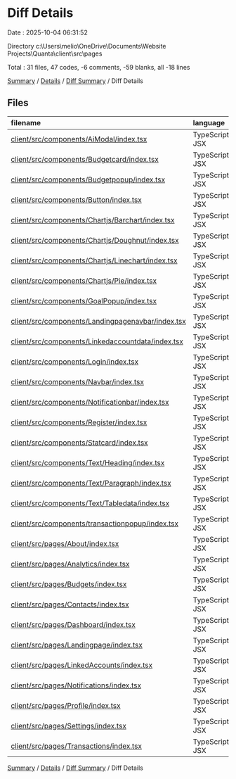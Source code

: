 # Diff Details

Date : 2025-10-04 06:31:52

Directory c:\\Users\\melio\\OneDrive\\Documents\\Website Projects\\Quanta\\client\\src\\pages

Total : 31 files,  47 codes, -6 comments, -59 blanks, all -18 lines

[Summary](results.md) / [Details](details.md) / [Diff Summary](diff.md) / Diff Details

## Files
| filename | language | code | comment | blank | total |
| :--- | :--- | ---: | ---: | ---: | ---: |
| [client/src/components/AiModal/index.tsx](/client/src/components/AiModal/index.tsx) | TypeScript JSX | -155 | -5 | -16 | -176 |
| [client/src/components/Budgetcard/index.tsx](/client/src/components/Budgetcard/index.tsx) | TypeScript JSX | -67 | 0 | -5 | -72 |
| [client/src/components/Budgetpopup/index.tsx](/client/src/components/Budgetpopup/index.tsx) | TypeScript JSX | -107 | 0 | -7 | -114 |
| [client/src/components/Button/index.tsx](/client/src/components/Button/index.tsx) | TypeScript JSX | -34 | 0 | -3 | -37 |
| [client/src/components/Chartjs/Barchart/index.tsx](/client/src/components/Chartjs/Barchart/index.tsx) | TypeScript JSX | -200 | -4 | -20 | -224 |
| [client/src/components/Chartjs/Doughnut/index.tsx](/client/src/components/Chartjs/Doughnut/index.tsx) | TypeScript JSX | -47 | 0 | -6 | -53 |
| [client/src/components/Chartjs/Linechart/index.tsx](/client/src/components/Chartjs/Linechart/index.tsx) | TypeScript JSX | -113 | -1 | -11 | -125 |
| [client/src/components/Chartjs/Pie/index.tsx](/client/src/components/Chartjs/Pie/index.tsx) | TypeScript JSX | -92 | 0 | -10 | -102 |
| [client/src/components/GoalPopup/index.tsx](/client/src/components/GoalPopup/index.tsx) | TypeScript JSX | -417 | -3 | -20 | -440 |
| [client/src/components/Landingpagenavbar/index.tsx](/client/src/components/Landingpagenavbar/index.tsx) | TypeScript JSX | -77 | 0 | -5 | -82 |
| [client/src/components/Linkedaccountdata/index.tsx](/client/src/components/Linkedaccountdata/index.tsx) | TypeScript JSX | -35 | 0 | -3 | -38 |
| [client/src/components/Login/index.tsx](/client/src/components/Login/index.tsx) | TypeScript JSX | -200 | -4 | -9 | -213 |
| [client/src/components/Navbar/index.tsx](/client/src/components/Navbar/index.tsx) | TypeScript JSX | -255 | -3 | -8 | -266 |
| [client/src/components/Notificationbar/index.tsx](/client/src/components/Notificationbar/index.tsx) | TypeScript JSX | -73 | 0 | -5 | -78 |
| [client/src/components/Register/index.tsx](/client/src/components/Register/index.tsx) | TypeScript JSX | -250 | -2 | -10 | -262 |
| [client/src/components/Statcard/index.tsx](/client/src/components/Statcard/index.tsx) | TypeScript JSX | -20 | 0 | -3 | -23 |
| [client/src/components/Text/Heading/index.tsx](/client/src/components/Text/Heading/index.tsx) | TypeScript JSX | -19 | 0 | -5 | -24 |
| [client/src/components/Text/Paragraph/index.tsx](/client/src/components/Text/Paragraph/index.tsx) | TypeScript JSX | -15 | 0 | -4 | -19 |
| [client/src/components/Text/Tabledata/index.tsx](/client/src/components/Text/Tabledata/index.tsx) | TypeScript JSX | -36 | 0 | -3 | -39 |
| [client/src/components/transactionpopup/index.tsx](/client/src/components/transactionpopup/index.tsx) | TypeScript JSX | -410 | -8 | -7 | -425 |
| [client/src/pages/About/index.tsx](/client/src/pages/About/index.tsx) | TypeScript JSX | 119 | 0 | 3 | 122 |
| [client/src/pages/Analytics/index.tsx](/client/src/pages/Analytics/index.tsx) | TypeScript JSX | 72 | 0 | 4 | 76 |
| [client/src/pages/Budgets/index.tsx](/client/src/pages/Budgets/index.tsx) | TypeScript JSX | 188 | 0 | 11 | 199 |
| [client/src/pages/Contacts/index.tsx](/client/src/pages/Contacts/index.tsx) | TypeScript JSX | 82 | 0 | 2 | 84 |
| [client/src/pages/Dashboard/index.tsx](/client/src/pages/Dashboard/index.tsx) | TypeScript JSX | 551 | 5 | 18 | 574 |
| [client/src/pages/Landingpage/index.tsx](/client/src/pages/Landingpage/index.tsx) | TypeScript JSX | 488 | 12 | 18 | 518 |
| [client/src/pages/LinkedAccounts/index.tsx](/client/src/pages/LinkedAccounts/index.tsx) | TypeScript JSX | 101 | 1 | 4 | 106 |
| [client/src/pages/Notifications/index.tsx](/client/src/pages/Notifications/index.tsx) | TypeScript JSX | 91 | 0 | 4 | 95 |
| [client/src/pages/Profile/index.tsx](/client/src/pages/Profile/index.tsx) | TypeScript JSX | 370 | 5 | 17 | 392 |
| [client/src/pages/Settings/index.tsx](/client/src/pages/Settings/index.tsx) | TypeScript JSX | 88 | 0 | 4 | 92 |
| [client/src/pages/Transactions/index.tsx](/client/src/pages/Transactions/index.tsx) | TypeScript JSX | 519 | 1 | 16 | 536 |

[Summary](results.md) / [Details](details.md) / [Diff Summary](diff.md) / Diff Details